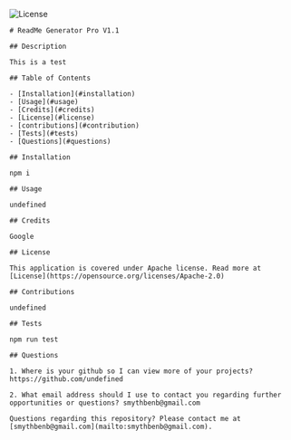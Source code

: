 ![License](https://img.shields.io/badge/License-Apache_2.0-blue.svg)

    # ReadMe Generator Pro V1.1

    ## Description

    This is a test

    ## Table of Contents

    - [Installation](#installation)
    - [Usage](#usage)
    - [Credits](#credits)
    - [License](#license)
    - [contributions](#contribution)
    - [Tests](#tests)
    - [Questions](#questions)

    ## Installation

    npm i

    ## Usage

    undefined

    ## Credits

    Google

    ## License

    This application is covered under Apache license. Read more at [License](https://opensource.org/licenses/Apache-2.0)

    ## Contributions

    undefined

    ## Tests

    npm run test

    ## Questions

    1. Where is your github so I can view more of your projects? https://github.com/undefined

    2. What email address should I use to contact you regarding further opportunities or questions? smythbenb@gmail.com

    Questions regarding this repository? Please contact me at [smythbenb@gmail.com](mailto:smythbenb@gmail.com).

    